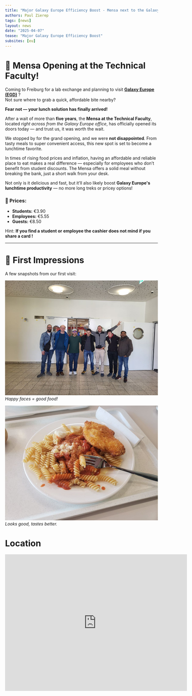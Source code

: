 ```yaml
---
title: "Major Galaxy Europe Efficiency Boost - Mensa next to the Galaxy Europe Office Opens after 5 years !"
authors: Paul Zierep
tags: [news]
layout: news
date: "2025-04-07"
tease: "Major Galaxy Europe Efficiency Boost"
subsites: [eu]
---
```


# 🥳 Mensa Opening at the Technical Faculty!

Coming to Freiburg for a lab exchange and planning to visit [**Galaxy Europe (EGD)**](https://galaxyproject.org/events/2025-10-01-egd2025/) ?  
Not sure where to grab a quick, affordable bite nearby?

**Fear not — your lunch solution has finally arrived!**

After a wait of more than **five years**, the **Mensa at the Technical Faculty**, located *right across from the Galaxy Europe office*, has officially opened its doors today — and trust us, it was worth the wait.

We stopped by for the grand opening, and we were **not disappointed**. From tasty meals to super convenient access, this new spot is set to become a lunchtime favorite.

In times of rising food prices and inflation, having an affordable and reliable place to eat makes a real difference — especially for employees who don’t benefit from student discounts. The Mensa offers a solid meal without breaking the bank, just a short walk from your desk.

Not only is it delicious and fast, but it’ll also likely boost **Galaxy Europe's lunchtime productivity** — no more long treks or pricey options!

### 💸 Prices:
- **Students:** €3.90  
- **Employees:** €5.55
- **Guests:** €8.50

Hint: **If you find a student or employee the cashier does not mind if you share a card !**

---

# 📸 First Impressions

A few snapshots from our first visit:

![Selfie at Mensa](./selfi.jpg)  
*Happy faces = good food!*

![Lunch is served](./food.jpg)  
*Looks good, tastes better.*

# Location

<iframe src="https://www.google.com/maps/embed?pb=!1m18!1m12!1m3!1d409.0669766365827!2d7.832865720991031!3d48.01324322327559!2m3!1f0!2f0!3f0!3m2!1i1024!2i768!4f13.1!3m3!1m2!1s0x47911b9d9c0637d9%3A0xffc227da13c85b67!2sGeorges-K%C3%B6hler-Allee%2082%2C%2079110%20Freiburg%20im%20Breisgau!5e0!3m2!1sen!2sde!4v1744025266503!5m2!1sen!2sde" width="600" height="450" style="border:0;" allowfullscreen="" loading="lazy" referrerpolicy="no-referrer-when-downgrade"></iframe>